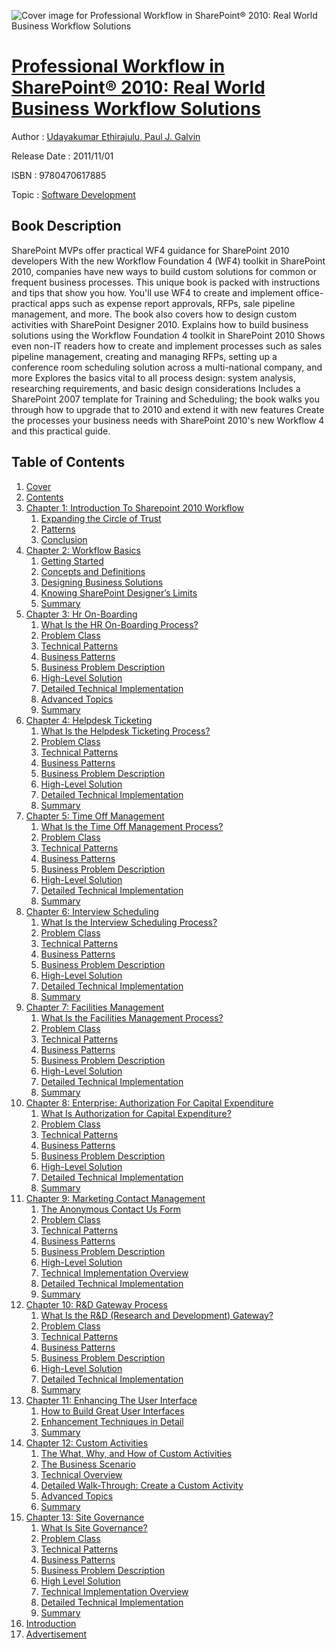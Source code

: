 ![Cover image for Professional Workflow in SharePoint® 2010: Real World Business Workflow Solutions](https://imgdetail.ebookreading.net/cover/cover/software_development/EB9780470617885.jpg)

[Professional Workflow in SharePoint® 2010: Real World Business Workflow Solutions](https://ebookreading.net/view/book/Professional+Workflow+in+SharePoint%C2%AE+2010%3A+Real+World+Business+Workflow+Solutions-EB9780470617885_1.html "Professional Workflow in SharePoint® 2010: Real World Business Workflow Solutions")
====================================================================================================================

Author : [Udayakumar Ethirajulu](https://ebookreading.net/search/author/Udayakumar+Ethirajulu),[ Paul J. Galvin](https://ebookreading.net/search/author/+Paul+J.+Galvin)

Release Date : 2011/11/01

ISBN : 9780470617885

Topic : [Software Development](https://ebookreading.net/search/category/software-development)

Book Description
-----------------

SharePoint MVPs offer practical WF4 guidance for SharePoint 2010 developers
With the new Workflow Foundation 4 (WF4) toolkit in SharePoint 2010, companies have new ways to build custom solutions for common or frequent business processes. This unique book is packed with instructions and tips that show you how. You'll use WF4 to create and implement office-practical apps such as expense report approvals, RFPs, sale pipeline management, and more. The book also covers how to design custom activities with SharePoint Designer 2010.
Explains how to build business solutions using the Workflow Foundation 4 toolkit in SharePoint 2010
Shows even non-IT readers how to create and implement processes such as sales pipeline management, creating and managing RFPs, setting up a conference room scheduling solution across a multi-national company, and more
Explores the basics vital to all process design: system analysis, researching requirements, and basic design considerations
Includes a SharePoint 2007 template for Training and Scheduling; the book walks you through how to upgrade that to 2010 and extend it with new features
Create the processes your business needs with SharePoint 2010's new Workflow 4 and this practical guide.
              
Table of Contents
-----------------

1. [Cover](https://ebookreading.net/view/book/Professional+Workflow+in+SharePoint%C2%AE+2010%3A+Real+World+Business+Workflow+Solutions-EB9780470617885_1.html)
1. [Contents](https://ebookreading.net/view/book/Professional+Workflow+in+SharePoint%C2%AE+2010%3A+Real+World+Business+Workflow+Solutions-EB9780470617885_2.html)
1. [Chapter 1: Introduction To Sharepoint 2010 Workflow](https://ebookreading.net/view/book/Professional+Workflow+in+SharePoint%C2%AE+2010%3A+Real+World+Business+Workflow+Solutions-EB9780470617885_3.html)
    1. [Expanding the Circle of Trust](https://ebookreading.net/view/book/Professional+Workflow+in+SharePoint%C2%AE+2010%3A+Real+World+Business+Workflow+Solutions-EB9780470617885_3.html#sec1)
    1. [Patterns](https://ebookreading.net/view/book/Professional+Workflow+in+SharePoint%C2%AE+2010%3A+Real+World+Business+Workflow+Solutions-EB9780470617885_3.html#sec2)
    1. [Conclusion](https://ebookreading.net/view/book/Professional+Workflow+in+SharePoint%C2%AE+2010%3A+Real+World+Business+Workflow+Solutions-EB9780470617885_3.html#sec3)
1. [Chapter 2: Workflow Basics](https://ebookreading.net/view/book/Professional+Workflow+in+SharePoint%C2%AE+2010%3A+Real+World+Business+Workflow+Solutions-EB9780470617885_4.html)
    1. [Getting Started](https://ebookreading.net/view/book/Professional+Workflow+in+SharePoint%C2%AE+2010%3A+Real+World+Business+Workflow+Solutions-EB9780470617885_4.html#sec4)
    1. [Concepts and Definitions](https://ebookreading.net/view/book/Professional+Workflow+in+SharePoint%C2%AE+2010%3A+Real+World+Business+Workflow+Solutions-EB9780470617885_4.html#sec5)
    1. [Designing Business Solutions](https://ebookreading.net/view/book/Professional+Workflow+in+SharePoint%C2%AE+2010%3A+Real+World+Business+Workflow+Solutions-EB9780470617885_4.html#sec6)
    1. [Knowing SharePoint Designer’s Limits](https://ebookreading.net/view/book/Professional+Workflow+in+SharePoint%C2%AE+2010%3A+Real+World+Business+Workflow+Solutions-EB9780470617885_4.html#sec7)
    1. [Summary](https://ebookreading.net/view/book/Professional+Workflow+in+SharePoint%C2%AE+2010%3A+Real+World+Business+Workflow+Solutions-EB9780470617885_4.html#sec8)
1. [Chapter 3: Hr On-Boarding](https://ebookreading.net/view/book/Professional+Workflow+in+SharePoint%C2%AE+2010%3A+Real+World+Business+Workflow+Solutions-EB9780470617885_5.html)
    1. [What Is the HR On-Boarding Process?](https://ebookreading.net/view/book/Professional+Workflow+in+SharePoint%C2%AE+2010%3A+Real+World+Business+Workflow+Solutions-EB9780470617885_5.html#sec9)
    1. [Problem Class](https://ebookreading.net/view/book/Professional+Workflow+in+SharePoint%C2%AE+2010%3A+Real+World+Business+Workflow+Solutions-EB9780470617885_5.html#sec10)
    1. [Technical Patterns](https://ebookreading.net/view/book/Professional+Workflow+in+SharePoint%C2%AE+2010%3A+Real+World+Business+Workflow+Solutions-EB9780470617885_5.html#sec11)
    1. [Business Patterns](https://ebookreading.net/view/book/Professional+Workflow+in+SharePoint%C2%AE+2010%3A+Real+World+Business+Workflow+Solutions-EB9780470617885_5.html#sec12)
    1. [Business Problem Description](https://ebookreading.net/view/book/Professional+Workflow+in+SharePoint%C2%AE+2010%3A+Real+World+Business+Workflow+Solutions-EB9780470617885_5.html#sec13)
    1. [High-Level Solution](https://ebookreading.net/view/book/Professional+Workflow+in+SharePoint%C2%AE+2010%3A+Real+World+Business+Workflow+Solutions-EB9780470617885_5.html#sec14)
    1. [Detailed Technical Implementation](https://ebookreading.net/view/book/Professional+Workflow+in+SharePoint%C2%AE+2010%3A+Real+World+Business+Workflow+Solutions-EB9780470617885_5.html#sec15)
    1. [Advanced Topics](https://ebookreading.net/view/book/Professional+Workflow+in+SharePoint%C2%AE+2010%3A+Real+World+Business+Workflow+Solutions-EB9780470617885_5.html#sec16)
    1. [Summary](https://ebookreading.net/view/book/Professional+Workflow+in+SharePoint%C2%AE+2010%3A+Real+World+Business+Workflow+Solutions-EB9780470617885_5.html#sec17)
1. [Chapter 4: Helpdesk Ticketing](https://ebookreading.net/view/book/Professional+Workflow+in+SharePoint%C2%AE+2010%3A+Real+World+Business+Workflow+Solutions-EB9780470617885_6.html)
    1. [What Is the Helpdesk Ticketing Process?](https://ebookreading.net/view/book/Professional+Workflow+in+SharePoint%C2%AE+2010%3A+Real+World+Business+Workflow+Solutions-EB9780470617885_6.html#sec18)
    1. [Problem Class](https://ebookreading.net/view/book/Professional+Workflow+in+SharePoint%C2%AE+2010%3A+Real+World+Business+Workflow+Solutions-EB9780470617885_6.html#sec19)
    1. [Technical Patterns](https://ebookreading.net/view/book/Professional+Workflow+in+SharePoint%C2%AE+2010%3A+Real+World+Business+Workflow+Solutions-EB9780470617885_6.html#sec20)
    1. [Business Patterns](https://ebookreading.net/view/book/Professional+Workflow+in+SharePoint%C2%AE+2010%3A+Real+World+Business+Workflow+Solutions-EB9780470617885_6.html#sec21)
    1. [Business Problem Description](https://ebookreading.net/view/book/Professional+Workflow+in+SharePoint%C2%AE+2010%3A+Real+World+Business+Workflow+Solutions-EB9780470617885_6.html#sec22)
    1. [High-Level Solution](https://ebookreading.net/view/book/Professional+Workflow+in+SharePoint%C2%AE+2010%3A+Real+World+Business+Workflow+Solutions-EB9780470617885_6.html#sec23)
    1. [Detailed Technical Implementation](https://ebookreading.net/view/book/Professional+Workflow+in+SharePoint%C2%AE+2010%3A+Real+World+Business+Workflow+Solutions-EB9780470617885_6.html#sec24)
    1. [Summary](https://ebookreading.net/view/book/Professional+Workflow+in+SharePoint%C2%AE+2010%3A+Real+World+Business+Workflow+Solutions-EB9780470617885_6.html#sec25)
1. [Chapter 5: Time Off Management](https://ebookreading.net/view/book/Professional+Workflow+in+SharePoint%C2%AE+2010%3A+Real+World+Business+Workflow+Solutions-EB9780470617885_7.html)
    1. [What Is the Time Off Management Process?](https://ebookreading.net/view/book/Professional+Workflow+in+SharePoint%C2%AE+2010%3A+Real+World+Business+Workflow+Solutions-EB9780470617885_7.html#sec26)
    1. [Problem Class](https://ebookreading.net/view/book/Professional+Workflow+in+SharePoint%C2%AE+2010%3A+Real+World+Business+Workflow+Solutions-EB9780470617885_7.html#sec27)
    1. [Technical Patterns](https://ebookreading.net/view/book/Professional+Workflow+in+SharePoint%C2%AE+2010%3A+Real+World+Business+Workflow+Solutions-EB9780470617885_7.html#sec28)
    1. [Business Patterns](https://ebookreading.net/view/book/Professional+Workflow+in+SharePoint%C2%AE+2010%3A+Real+World+Business+Workflow+Solutions-EB9780470617885_7.html#sec29)
    1. [Business Problem Description](https://ebookreading.net/view/book/Professional+Workflow+in+SharePoint%C2%AE+2010%3A+Real+World+Business+Workflow+Solutions-EB9780470617885_7.html#sec30)
    1. [High-Level Solution](https://ebookreading.net/view/book/Professional+Workflow+in+SharePoint%C2%AE+2010%3A+Real+World+Business+Workflow+Solutions-EB9780470617885_7.html#sec31)
    1. [Detailed Technical Implementation](https://ebookreading.net/view/book/Professional+Workflow+in+SharePoint%C2%AE+2010%3A+Real+World+Business+Workflow+Solutions-EB9780470617885_7.html#sec32)
    1. [Summary](https://ebookreading.net/view/book/Professional+Workflow+in+SharePoint%C2%AE+2010%3A+Real+World+Business+Workflow+Solutions-EB9780470617885_7.html#sec33)
1. [Chapter 6: Interview Scheduling](https://ebookreading.net/view/book/Professional+Workflow+in+SharePoint%C2%AE+2010%3A+Real+World+Business+Workflow+Solutions-EB9780470617885_8.html)
    1. [What Is the Interview Scheduling Process?](https://ebookreading.net/view/book/Professional+Workflow+in+SharePoint%C2%AE+2010%3A+Real+World+Business+Workflow+Solutions-EB9780470617885_8.html#sec34)
    1. [Problem Class](https://ebookreading.net/view/book/Professional+Workflow+in+SharePoint%C2%AE+2010%3A+Real+World+Business+Workflow+Solutions-EB9780470617885_8.html#sec35)
    1. [Technical Patterns](https://ebookreading.net/view/book/Professional+Workflow+in+SharePoint%C2%AE+2010%3A+Real+World+Business+Workflow+Solutions-EB9780470617885_8.html#sec36)
    1. [Business Patterns](https://ebookreading.net/view/book/Professional+Workflow+in+SharePoint%C2%AE+2010%3A+Real+World+Business+Workflow+Solutions-EB9780470617885_8.html#sec37)
    1. [Business Problem Description](https://ebookreading.net/view/book/Professional+Workflow+in+SharePoint%C2%AE+2010%3A+Real+World+Business+Workflow+Solutions-EB9780470617885_8.html#sec38)
    1. [High-Level Solution](https://ebookreading.net/view/book/Professional+Workflow+in+SharePoint%C2%AE+2010%3A+Real+World+Business+Workflow+Solutions-EB9780470617885_8.html#sec39)
    1. [Detailed Technical Implementation](https://ebookreading.net/view/book/Professional+Workflow+in+SharePoint%C2%AE+2010%3A+Real+World+Business+Workflow+Solutions-EB9780470617885_8.html#sec40)
    1. [Summary](https://ebookreading.net/view/book/Professional+Workflow+in+SharePoint%C2%AE+2010%3A+Real+World+Business+Workflow+Solutions-EB9780470617885_8.html#sec41)
1. [Chapter 7: Facilities Management](https://ebookreading.net/view/book/Professional+Workflow+in+SharePoint%C2%AE+2010%3A+Real+World+Business+Workflow+Solutions-EB9780470617885_9.html)
    1. [What Is the Facilities Management Process?](https://ebookreading.net/view/book/Professional+Workflow+in+SharePoint%C2%AE+2010%3A+Real+World+Business+Workflow+Solutions-EB9780470617885_9.html#sec42)
    1. [Problem Class](https://ebookreading.net/view/book/Professional+Workflow+in+SharePoint%C2%AE+2010%3A+Real+World+Business+Workflow+Solutions-EB9780470617885_9.html#sec43)
    1. [Technical Patterns](https://ebookreading.net/view/book/Professional+Workflow+in+SharePoint%C2%AE+2010%3A+Real+World+Business+Workflow+Solutions-EB9780470617885_9.html#sec44)
    1. [Business Patterns](https://ebookreading.net/view/book/Professional+Workflow+in+SharePoint%C2%AE+2010%3A+Real+World+Business+Workflow+Solutions-EB9780470617885_9.html#sec45)
    1. [Business Problem Description](https://ebookreading.net/view/book/Professional+Workflow+in+SharePoint%C2%AE+2010%3A+Real+World+Business+Workflow+Solutions-EB9780470617885_9.html#sec46)
    1. [High-Level Solution](https://ebookreading.net/view/book/Professional+Workflow+in+SharePoint%C2%AE+2010%3A+Real+World+Business+Workflow+Solutions-EB9780470617885_9.html#sec47)
    1. [Detailed Technical Implementation](https://ebookreading.net/view/book/Professional+Workflow+in+SharePoint%C2%AE+2010%3A+Real+World+Business+Workflow+Solutions-EB9780470617885_9.html#sec48)
    1. [Summary](https://ebookreading.net/view/book/Professional+Workflow+in+SharePoint%C2%AE+2010%3A+Real+World+Business+Workflow+Solutions-EB9780470617885_9.html#sec49)
1. [Chapter 8: Enterprise: Authorization For Capital Expenditure](https://ebookreading.net/view/book/Professional+Workflow+in+SharePoint%C2%AE+2010%3A+Real+World+Business+Workflow+Solutions-EB9780470617885_10.html)
    1. [What Is Authorization for Capital Expenditure?](https://ebookreading.net/view/book/Professional+Workflow+in+SharePoint%C2%AE+2010%3A+Real+World+Business+Workflow+Solutions-EB9780470617885_10.html#sec50)
    1. [Problem Class](https://ebookreading.net/view/book/Professional+Workflow+in+SharePoint%C2%AE+2010%3A+Real+World+Business+Workflow+Solutions-EB9780470617885_10.html#sec51)
    1. [Technical Patterns](https://ebookreading.net/view/book/Professional+Workflow+in+SharePoint%C2%AE+2010%3A+Real+World+Business+Workflow+Solutions-EB9780470617885_10.html#sec52)
    1. [Business Patterns](https://ebookreading.net/view/book/Professional+Workflow+in+SharePoint%C2%AE+2010%3A+Real+World+Business+Workflow+Solutions-EB9780470617885_10.html#sec53)
    1. [Business Problem Description](https://ebookreading.net/view/book/Professional+Workflow+in+SharePoint%C2%AE+2010%3A+Real+World+Business+Workflow+Solutions-EB9780470617885_10.html#sec54)
    1. [High-Level Solution](https://ebookreading.net/view/book/Professional+Workflow+in+SharePoint%C2%AE+2010%3A+Real+World+Business+Workflow+Solutions-EB9780470617885_10.html#sec55)
    1. [Detailed Technical Implementation](https://ebookreading.net/view/book/Professional+Workflow+in+SharePoint%C2%AE+2010%3A+Real+World+Business+Workflow+Solutions-EB9780470617885_10.html#sec56)
    1. [Summary](https://ebookreading.net/view/book/Professional+Workflow+in+SharePoint%C2%AE+2010%3A+Real+World+Business+Workflow+Solutions-EB9780470617885_10.html#sec57)
1. [Chapter 9: Marketing Contact Management](https://ebookreading.net/view/book/Professional+Workflow+in+SharePoint%C2%AE+2010%3A+Real+World+Business+Workflow+Solutions-EB9780470617885_11.html)
    1. [The Anonymous Contact Us Form](https://ebookreading.net/view/book/Professional+Workflow+in+SharePoint%C2%AE+2010%3A+Real+World+Business+Workflow+Solutions-EB9780470617885_11.html#sec58)
    1. [Problem Class](https://ebookreading.net/view/book/Professional+Workflow+in+SharePoint%C2%AE+2010%3A+Real+World+Business+Workflow+Solutions-EB9780470617885_11.html#sec59)
    1. [Technical Patterns](https://ebookreading.net/view/book/Professional+Workflow+in+SharePoint%C2%AE+2010%3A+Real+World+Business+Workflow+Solutions-EB9780470617885_11.html#sec60)
    1. [Business Patterns](https://ebookreading.net/view/book/Professional+Workflow+in+SharePoint%C2%AE+2010%3A+Real+World+Business+Workflow+Solutions-EB9780470617885_11.html#sec61)
    1. [Business Problem Description](https://ebookreading.net/view/book/Professional+Workflow+in+SharePoint%C2%AE+2010%3A+Real+World+Business+Workflow+Solutions-EB9780470617885_11.html#sec62)
    1. [High-Level Solution](https://ebookreading.net/view/book/Professional+Workflow+in+SharePoint%C2%AE+2010%3A+Real+World+Business+Workflow+Solutions-EB9780470617885_11.html#sec63)
    1. [Technical Implementation Overview](https://ebookreading.net/view/book/Professional+Workflow+in+SharePoint%C2%AE+2010%3A+Real+World+Business+Workflow+Solutions-EB9780470617885_11.html#sec64)
    1. [Detailed Technical Implementation](https://ebookreading.net/view/book/Professional+Workflow+in+SharePoint%C2%AE+2010%3A+Real+World+Business+Workflow+Solutions-EB9780470617885_11.html#sec65)
    1. [Summary](https://ebookreading.net/view/book/Professional+Workflow+in+SharePoint%C2%AE+2010%3A+Real+World+Business+Workflow+Solutions-EB9780470617885_11.html#sec66)
1. [Chapter 10: R&amp;D Gateway Process](https://ebookreading.net/view/book/Professional+Workflow+in+SharePoint%C2%AE+2010%3A+Real+World+Business+Workflow+Solutions-EB9780470617885_12.html)
    1. [What Is the R&amp;D (Research and Development)  Gateway?](https://ebookreading.net/view/book/Professional+Workflow+in+SharePoint%C2%AE+2010%3A+Real+World+Business+Workflow+Solutions-EB9780470617885_12.html#sec67)
    1. [Problem Class](https://ebookreading.net/view/book/Professional+Workflow+in+SharePoint%C2%AE+2010%3A+Real+World+Business+Workflow+Solutions-EB9780470617885_12.html#sec68)
    1. [Technical Patterns](https://ebookreading.net/view/book/Professional+Workflow+in+SharePoint%C2%AE+2010%3A+Real+World+Business+Workflow+Solutions-EB9780470617885_12.html#sec69)
    1. [Business Patterns](https://ebookreading.net/view/book/Professional+Workflow+in+SharePoint%C2%AE+2010%3A+Real+World+Business+Workflow+Solutions-EB9780470617885_12.html#sec70)
    1. [Business Problem Description](https://ebookreading.net/view/book/Professional+Workflow+in+SharePoint%C2%AE+2010%3A+Real+World+Business+Workflow+Solutions-EB9780470617885_12.html#sec71)
    1. [High-Level Solution](https://ebookreading.net/view/book/Professional+Workflow+in+SharePoint%C2%AE+2010%3A+Real+World+Business+Workflow+Solutions-EB9780470617885_12.html#sec72)
    1. [Detailed Technical Implementation](https://ebookreading.net/view/book/Professional+Workflow+in+SharePoint%C2%AE+2010%3A+Real+World+Business+Workflow+Solutions-EB9780470617885_12.html#sec73)
    1. [Summary](https://ebookreading.net/view/book/Professional+Workflow+in+SharePoint%C2%AE+2010%3A+Real+World+Business+Workflow+Solutions-EB9780470617885_12.html#sec74)
1. [Chapter 11: Enhancing The User Interface](https://ebookreading.net/view/book/Professional+Workflow+in+SharePoint%C2%AE+2010%3A+Real+World+Business+Workflow+Solutions-EB9780470617885_13.html)
    1. [How to Build Great User Interfaces](https://ebookreading.net/view/book/Professional+Workflow+in+SharePoint%C2%AE+2010%3A+Real+World+Business+Workflow+Solutions-EB9780470617885_13.html#sec75)
    1. [Enhancement Techniques in Detail](https://ebookreading.net/view/book/Professional+Workflow+in+SharePoint%C2%AE+2010%3A+Real+World+Business+Workflow+Solutions-EB9780470617885_13.html#sec76)
    1. [Summary](https://ebookreading.net/view/book/Professional+Workflow+in+SharePoint%C2%AE+2010%3A+Real+World+Business+Workflow+Solutions-EB9780470617885_13.html#sec77)
1. [Chapter 12: Custom Activities](https://ebookreading.net/view/book/Professional+Workflow+in+SharePoint%C2%AE+2010%3A+Real+World+Business+Workflow+Solutions-EB9780470617885_14.html)
    1. [The What, Why, and How of Custom Activities](https://ebookreading.net/view/book/Professional+Workflow+in+SharePoint%C2%AE+2010%3A+Real+World+Business+Workflow+Solutions-EB9780470617885_14.html#sec78)
    1. [The Business Scenario](https://ebookreading.net/view/book/Professional+Workflow+in+SharePoint%C2%AE+2010%3A+Real+World+Business+Workflow+Solutions-EB9780470617885_14.html#sec79)
    1. [Technical Overview](https://ebookreading.net/view/book/Professional+Workflow+in+SharePoint%C2%AE+2010%3A+Real+World+Business+Workflow+Solutions-EB9780470617885_14.html#sec80)
    1. [Detailed Walk-Through: Create a Custom Activity](https://ebookreading.net/view/book/Professional+Workflow+in+SharePoint%C2%AE+2010%3A+Real+World+Business+Workflow+Solutions-EB9780470617885_14.html#sec81)
    1. [Advanced Topics](https://ebookreading.net/view/book/Professional+Workflow+in+SharePoint%C2%AE+2010%3A+Real+World+Business+Workflow+Solutions-EB9780470617885_14.html#sec82)
    1. [Summary](https://ebookreading.net/view/book/Professional+Workflow+in+SharePoint%C2%AE+2010%3A+Real+World+Business+Workflow+Solutions-EB9780470617885_14.html#sec83)
1. [Chapter 13: Site Governance](https://ebookreading.net/view/book/Professional+Workflow+in+SharePoint%C2%AE+2010%3A+Real+World+Business+Workflow+Solutions-EB9780470617885_15.html)
    1. [What Is Site Governance?](https://ebookreading.net/view/book/Professional+Workflow+in+SharePoint%C2%AE+2010%3A+Real+World+Business+Workflow+Solutions-EB9780470617885_15.html#sec84)
    1. [Problem Class](https://ebookreading.net/view/book/Professional+Workflow+in+SharePoint%C2%AE+2010%3A+Real+World+Business+Workflow+Solutions-EB9780470617885_15.html#sec85)
    1. [Technical Patterns](https://ebookreading.net/view/book/Professional+Workflow+in+SharePoint%C2%AE+2010%3A+Real+World+Business+Workflow+Solutions-EB9780470617885_15.html#sec86)
    1. [Business Patterns](https://ebookreading.net/view/book/Professional+Workflow+in+SharePoint%C2%AE+2010%3A+Real+World+Business+Workflow+Solutions-EB9780470617885_15.html#sec87)
    1. [Business Problem Description](https://ebookreading.net/view/book/Professional+Workflow+in+SharePoint%C2%AE+2010%3A+Real+World+Business+Workflow+Solutions-EB9780470617885_15.html#sec88)
    1. [High Level Solution](https://ebookreading.net/view/book/Professional+Workflow+in+SharePoint%C2%AE+2010%3A+Real+World+Business+Workflow+Solutions-EB9780470617885_15.html#sec89)
    1. [Technical Implementation Overview](https://ebookreading.net/view/book/Professional+Workflow+in+SharePoint%C2%AE+2010%3A+Real+World+Business+Workflow+Solutions-EB9780470617885_15.html#sec90)
    1. [Detailed Technical Implementation](https://ebookreading.net/view/book/Professional+Workflow+in+SharePoint%C2%AE+2010%3A+Real+World+Business+Workflow+Solutions-EB9780470617885_15.html#sec91)
    1. [Summary](https://ebookreading.net/view/book/Professional+Workflow+in+SharePoint%C2%AE+2010%3A+Real+World+Business+Workflow+Solutions-EB9780470617885_15.html#sec92)
1. [Introduction](https://ebookreading.net/view/book/Professional+Workflow+in+SharePoint%C2%AE+2010%3A+Real+World+Business+Workflow+Solutions-EB9780470617885_23.html)
1. [Advertisement](https://ebookreading.net/view/book/Professional+Workflow+in+SharePoint%C2%AE+2010%3A+Real+World+Business+Workflow+Solutions-EB9780470617885_24.html)
